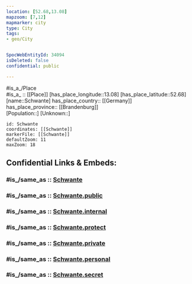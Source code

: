 ```yaml
---
location: [52.68,13.08] 
mapzoom: [7,12] 
mapmarker: city 
type: City
tags:
- geo/City


SpocWebEntityId: 34094
isDeleted: false
confidential: public

---
```

#is_a_/Place  
#is_a_ :: [[Place]] 
[has_place_longitude::13.08] 
[has_place_latitude::52.68] 
[name::Schwante] 
has_place_country:: [[Germany]]  
has_place_province:: [[Brandenburg]]  
[Population::] 
[Unknown::] 


```leaflet
id: Schwante
coordinates: [[Schwante]] 
markerFile: [[Schwante]] 
defaultZoom: 11 
maxZoom: 18
```


## Confidential Links & Embeds: 

### #is_/same_as :: [Schwante](/_Standards/Earth/Continent/Europe/Europe~Central/Germany/Germany~East/Brandenburg/counties~Brandenburg/Oberhavel/cities~Oberhavel/Oberkrämer/Schwante.md) 

### #is_/same_as :: [Schwante.public](/_public/Earth/Continent/Europe/Europe~Central/Germany/Germany~East/Brandenburg/counties~Brandenburg/Oberhavel/cities~Oberhavel/Oberkrämer/Schwante.public.md) 

### #is_/same_as :: [Schwante.internal](/_internal/Earth/Continent/Europe/Europe~Central/Germany/Germany~East/Brandenburg/counties~Brandenburg/Oberhavel/cities~Oberhavel/Oberkrämer/Schwante.internal.md) 

### #is_/same_as :: [Schwante.protect](/_protect/Earth/Continent/Europe/Europe~Central/Germany/Germany~East/Brandenburg/counties~Brandenburg/Oberhavel/cities~Oberhavel/Oberkrämer/Schwante.protect.md) 

### #is_/same_as :: [Schwante.private](/_private/Earth/Continent/Europe/Europe~Central/Germany/Germany~East/Brandenburg/counties~Brandenburg/Oberhavel/cities~Oberhavel/Oberkrämer/Schwante.private.md) 

### #is_/same_as :: [Schwante.personal](/_personal/Earth/Continent/Europe/Europe~Central/Germany/Germany~East/Brandenburg/counties~Brandenburg/Oberhavel/cities~Oberhavel/Oberkrämer/Schwante.personal.md) 

### #is_/same_as :: [Schwante.secret](/_secret/Earth/Continent/Europe/Europe~Central/Germany/Germany~East/Brandenburg/counties~Brandenburg/Oberhavel/cities~Oberhavel/Oberkrämer/Schwante.secret.md)

